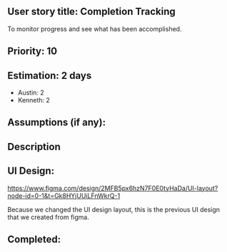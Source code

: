 ## User story title: Completion Tracking
To monitor progress and see what has been accomplished.

## Priority: 10
## Estimation: 2 days
- Austin: 2
- Kenneth: 2
## Assumptions (if any):
## Description

## UI Design:
https://www.figma.com/design/2MFB5px6hzN7F0E0tyHaDa/UI-layout?node-id=0-1&t=Gk8HYjUUiLFnWkrQ-1

Because we changed the UI design layout, this is the previous UI design that we created from figma.
## Completed:
